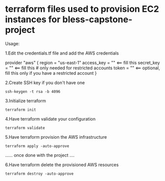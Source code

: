 # terraform files used to provision EC2 instances for bless-capstone-project

Usage:

  1.Edit the credentials.tf file and add the AWS credentials

  provider "aws" {
    region = "us-east-1"
    access_key = ""   <== fill this
    secret_key = ""   <== fill this
    # only needed for restricted accounts
    token = ""        <== optional, fill this only if you have a restricted account
  }

  2.Create SSH key if you don't have one

    ssh-keygen -t rsa -b 4096

  3.Initialize terraform

    terraform init

  4.Have terraform validate your configuration

    terraform validate

  5.Have terraform provision the AWS infrastructure

    terraform apply -auto-approve

...... once done with the project ....

  6.Have terraform delete the provisioned AWS resources

    terraform destroy -auto-approve
